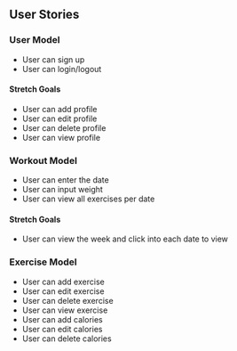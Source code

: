 ## User Stories

### User Model
- User can sign up
- User can login/logout
#### Stretch Goals
- User can add profile
- User can edit profile
- User can delete profile
- User can view profile


### Workout Model
- User can enter the date
- User can input weight
- User can view all exercises per date
#### Stretch Goals 
- User can view the week and click into each date to view


### Exercise Model
- User can add exercise
- User can edit exercise
- User can delete exercise
- User can view exercise
- User can add calories
- User can edit calories
- User can delete calories
